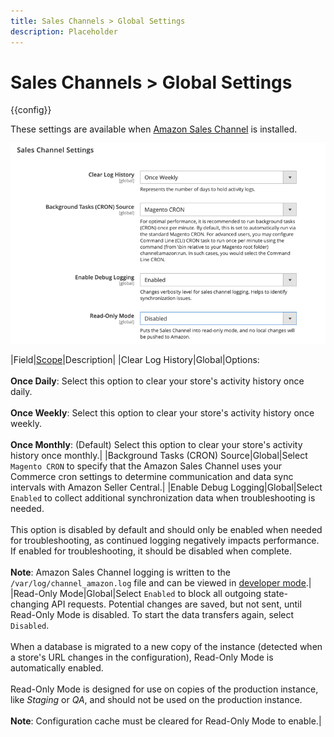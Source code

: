 ```yaml
---
title: Sales Channels > Global Settings
description: Placeholder
---
```

# Sales Channels > Global Settings

{{config}}

These settings are available when [Amazon Sales Channel](https://experienceleague.adobe.com/docs/commerce-channels/amazon/getting-started/install.html) is installed.

![Sales Channel Settings](./assets/config-sales-channel-global-settings.png)<!-- zoom -->

|Field|[Scope](../getting-started/websites-stores-views.md#scope-settings)|Description|
|Clear Log History|Global|Options:<br/><br/>**Once Daily**: Select this option to clear your store's activity history once daily.<br/><br/>**Once Weekly**: Select this option to clear your store's activity history once weekly.<br/><br/>**Once Monthly**: (Default) Select this option to clear your store's activity history once monthly.|
|Background Tasks (CRON) Source|Global|Select `Magento CRON` to specify that the Amazon Sales Channel uses your Commerce cron settings to determine communication and data sync intervals with Amazon Seller Central.|
|Enable Debug Logging|Global|Select `Enabled` to collect additional synchronization data when troubleshooting is needed.<br/><br/>This option is disabled by default and should only be enabled when needed for troubleshooting, as continued logging negatively impacts performance. If enabled for troubleshooting, it should be disabled when complete.<br/><br/>**Note**: Amazon Sales Channel logging is written to the `/var/log/channel_amazon.log` file and can be viewed in [developer mode](https://docs.magento.com/user-guide/magento/installation-modes.html).|
|Read-Only Mode|Global|Select `Enabled` to block all outgoing state-changing API requests. Potential changes are saved, but not sent, until Read-Only Mode is disabled. To start the data transfers again, select `Disabled`.<br/><br/>When a database is migrated to a new copy of the instance (detected when a store's URL changes in the configuration), Read-Only Mode is automatically enabled.<br/><br/>Read-Only Mode is designed for use on copies of the production instance, like _Staging_ or _QA_, and should not be used on the production instance.<br/><br/>**Note**: Configuration cache must be cleared for Read-Only Mode to enable.|
